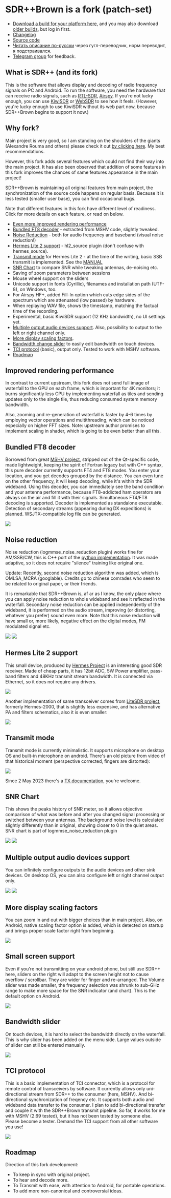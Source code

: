
# SDR++Brown is a fork (patch-set)

* [Download a build for your platform here](https://github.com/sannysanoff/SDRPlusPlusBrown/releases/tag/rolling), and you may also download [older builds](https://github.com/sannysanoff/SDRPlusPlusBrown/actions/workflows/build_all.yml), but log in first. 
* [Changelog](https://github.com/sannysanoff/SDRPlusPlusBrown/blob/master/changelog.md)
* [Source code](https://github.com/sannysanoff/SDRPlusPlusBrown/)
* [Читать описание по-русски](https://sdrpp--brown-san-systems.translate.goog/?_x_tr_sch=http&_x_tr_sl=en&_x_tr_tl=ru&_x_tr_hl=en&_x_tr_pto=wapp) через гугл-переводчик, норм переводит, я подстраивался.
* [Telegram group](https://t.me/sdrpp_hermes_fork) for feedback.

## What is SDR++ (and its fork)

This is the software that allows display and decoding of radio frequency signals on PC and Android. To run the software, you
need the hardware that can receive radio signals, such as [RTL-SDR](https://www.rtl-sdr.com/), [Airspy](https://airspy.com/).
If you're not lucky enough, you can use [KiwiSDR](https://kiwisdr.com/) or [WebSDR](https://websdr.org/) to see how it feels.
(However, you're lucky enough to use KiwiSDR without its web part now, because SDR++Brown begins to support it now.)

## Why fork?

Main project is very good, so I am standing on the shoulders of the giants (Alexandre Rouma and others) 
please check it out [by clicking here](http://sdrpp.org). My best recommendations. 

However, this fork adds several features which could not find their way into the main project. 
It has also been observed that addition of some features in this fork improves the chances of same features appearance in the main project!

SDR++Brown is maintaining all original features from main project, the synchronization of the source code happens on regular basis.
Because it is less tested (smaller user base), you can find occasional bugs.

Note that different features in this fork have different level of readiness. Click for more details on each feature, or 
read on below.

* [Even more improved rendering performance](#improved-rendering-performance)
* [Bundled FT8 decoder](#bundled-ft8-decoder) - extracted from MSHV code, slightly tweaked.
* [Noise Reduction](#noise-reduction) - both for audio frequency and baseband (visual noise reduction!)
* [Hermes Lite 2 support](#hermes-lite-2-support) - hl2_source plugin (don't confuse with hermes_source).
* [Transmit mode](#transmit-mode) for Hermes Lite 2 - at the time of the writing, basic SSB transmit is implemented. See the [MANUAL](tx.md) 
* [SNR Chart](#snr-chart) to compare SNR while tweaking antennas, de-noising etc.
* Saving of zoom parameters between sessions
* Mouse wheel support on the sliders
* Unicode support in fonts (Cyrillic), filenames and installation path (UTF-8), on Windows, too.
* For Airspy HF+, added Fill-In option which cuts edge sides of the spectrum which are attenuated (low passed) by hardware.
* When replaying WAV file, shows the timestamp, matching the factual time of the recording.
* Experimental, basic KiwiSDR support (12 KHz bandwidth), no UI settings yet.
* [Multiple output audio devices support](#multiple-output-audio-devices-support). Also, possibility to output to the left or right channel only.
* [More display scaling factors](#more-display-scaling-factors). 
* [Bandwidth change slider](#bandwidth-slider) to easily edit bandwidth on touch devices.
* [TCI protocol](#tci-protocol) (basic), output only. Tested to work with MSHV software. 
* [Roadmap](#roadmap)

## Improved rendering performance

In contrast to current upstream, this fork does not send full image of waterfall to the GPU on each frame, which is important 
for 4K monitors; it burns significantly less CPU by implementing waterfall as tiles and sending 
updates only to the single tile, thus reducing consumed system memory bandwidth.

Also, zooming and re-generation of waterfall is faster by 4-6 times by employing vector operations and multithreading, 
which can be noticed especially on higher FFT sizes. Note: upstream author promises to implement scaling in shader, 
which is going to be even better than all this.

## Bundled FT8 decoder

Borrowed from great [MSHV project](http://lz2hv.org/mshv), stripped out of the Qt-specific code, made lightweight, 
keeping the spirit of Fortran legacy but with C++ syntax, this pure decoder currently supports FT4 and FT8 modes. 
You enter your location, and you get decodes grouped by the distance. 
You can even tune on the other frequency, it will keep decoding, while it's within the SDR wideband. 
Using this decoder, you can immediately see the band condition and your antenna performance, because FT8-addicted ham operators are always on the air and fill it with their 
signals. Simultaneous FT4/FT8 decoding is supported. Decoder is implemented as standalone executable. Detection of secondary streams 
(appearing during DX expeditions) is planned. WSJTX-compatible log file can be generated.

![](ft8-decodes.jpg)


## Noise reduction

Noise reduction (logmmse_noise_reduction plugin) works fine for AM/SSB/CW, this is C++ port of 
the [python implementation](https://pypi.org/project/logmmse/). It was made adaptive, so it does not require "silence" training
like original one.

Update: Recently, second noise reduction algorithm was added, which is OMLSA_MCRA (googlable). Credits go to chinese comrades who 
seem to be related to original paper, or their friends.  

It is remarkable that SDR++Brown is, af ar as I know, the only place where you can apply noise 
reduction to whole wideband and see it reflected in the waterfall. 
Secondary noise reduction can be applied independently of the wideband, it is performed on the audio stream, improving 
(or distorting, whatever you prefer) sound even more. Note that this noise reduction will have small or, more likely, negative effect on the digital modes, 
FM modulated signal etc.

![](noise-reduction.jpg)
![](noise-reduction-toggle.jpg)

## Hermes Lite 2 support

This small device, produced by [Hermes Project](http://www.hermeslite.com/) is an interesting good SDR receiver. 
Made of cheap parts, it has 12bit ADC, 5W Power amplifier, pass-band filters and 48KHz transmit stream bandwidth. 
It is connected via Ethernet, so it does not require any drivers.

![](hermes-lite-2.jpg)

Another implementation of same transceiver comes from [LiteSDR project](https://www.litesdr.pp.ua/), formerly Hermes-2000, 
that is slightly less expensive, and has alternative PA and filters schematics, also it is even smaller:

![](hermes-2000.jpg)

## Transmit mode

Transmit mode is currently minimalistic. It supports microphone on desktop OS and built-in microphone on android. 
There's an old picture from video of that historical moment (perspective corrected, fingers are distorted):

![](trx-mode.jpg)

Since 2 May 2023 there's a [TX documentation](tx.md), you're welcome. 

## SNR Chart

This shows the peaks history of SNR meter, so it allows objective comparison of what was before and after you changed 
signal processing or switched between your antennas. The background noise level is calculated slightly differently than in original, showing closer to 0 in the quiet areas.
SNR chart is part of logmmse_noise_reduction plugin

![](snr-chart.jpg)
![](snr-toggle.jpg)

## Multiple output audio devices support

You can infinitely configure outputs to the audio devices and other sink devices. On desktop OS, 
you can also configure left or right channel output only. 

![](left-right-channel-audio.jpg)
![](multiple-audio-output.jpg)

## More display scaling factors

You can zoom in and out with bigger choices than in main project. Also, on Android, native scaling factor option is added,
which is detected on startup and brings proper scale factor right from beginning.

![](more-scaling-factors.jpg)

## Small screen support

Even if you're not transmitting on your android phone, but still use SDR++ here, sliders on the right will adapt to the
screen height not to cause overflow / scrollbar. They are wider for finger and re-arranged. 
The Volume slider was made smaller, the frequency selection was shrunk to sub-GHz range to make more space for the SNR indicator 
(and chart). This is the default option on Android. 

![](small-screen.jpg)

## Bandwidth slider

On touch devices, it is hard to select the bandwidth directly on the waterfall. 
This is why slider has been added on the menu side. Large values outside of slider can 
still be entered manually.

![](bandwidth-slider.jpg)

## TCI protocol

This is a basic implementation of TCI connector, which is a protocol for remote control of transceivers by software. It 
currently allows only uni-directional stream from SDR++ to the consumer (here, MSHV). And bi-directional
synchronization of freqency etc. It supports both audio and wideband data transfer to the consumer. 
I plan to add bi-directional transfer and couple it with the SDR++Brown transmit pipeline. 
So far, it works for me with MSHV (2.69 tested), but it has not been tested by someone else. Please become a tester. 
Demand the TCI support from all other software you use!

![](tci-interface.jpg)


## Roadmap

Direction of this fork development:

* To keep in sync with original project.
* To hear and decode more.
* To Transmit with ease, with attention to Android, for portable operations.
* To add more non-canonical and controversial ideas.


